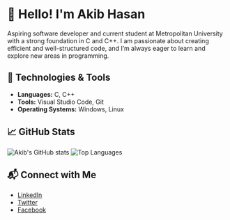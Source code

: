 # 👋 Hello! I'm Akib Hasan

Aspiring software developer and current student at Metropolitan University with a strong foundation in C and C++. I am passionate about creating efficient and well-structured code, and I’m always eager to learn and explore new areas in programming.

## 💼 Technologies & Tools

- **Languages:** C, C++
- **Tools:** Visual Studio Code, Git
- **Operating Systems:** Windows, Linux

## 📈 GitHub Stats

![Akib's GitHub stats](https://github-readme-stats.vercel.app/api?username=ak1bhasan&show_icons=true&theme=graywhite&hide_title=true)
![Top Languages](https://github-readme-stats.vercel.app/api/top-langs/?username=ak1bhasan&layout=compact&theme=graywhite)

## 📬 Connect with Me

- [LinkedIn](https://www.linkedin.com/in/ak1bhasan/)
- [Twitter](https://x.com/____akibbb)
- [Facebook](https://www.facebook.com/akib.hasan.148553)
